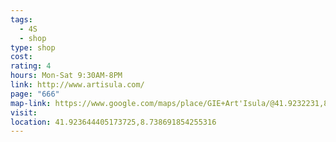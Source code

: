 ```yaml
---
tags:
  - 4S
  - shop
type: shop
cost: 
rating: 4
hours: Mon-Sat 9:30AM-8PM
link: http://www.artisula.com/
page: "666"
map-link: https://www.google.com/maps/place/GIE+Art'Isula/@41.9232231,8.7369464,16.75z/data=!4m10!1m2!2m1!1sArt'Insula+Ajjacio!3m6!1s0x12da698d35e3c7a1:0x839477f26268d2f8!8m2!3d41.9235183!4d8.7386088!15sChJBcnQnSW5zdWxhIEFqYWNjaW9aFCISYXJ0IGluc3VsYSBhamFjY2lvkgENcG90dGVyeV9zdG9yZeABAA!16s%2Fg%2F1tf4_8zg?entry=ttu&g_ep=EgoyMDI0MTAwOC4wIKXMDSoASAFQAw%3D%3D
visit: 
location: 41.923644405173725,8.738691854255316
---
```

